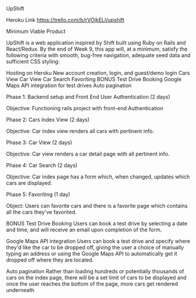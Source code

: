 UpShift

Heroku Link
https://trello.com/b/rVOjkELl/upshift

Minimum Viable Product

UpShift is a web application inspired by Shift built using Ruby on Rails and React/Redux. By the end of Week 9, this app will, at a minimum, satisfy the following criteria with smooth, bug-free navigation, adequate seed data and sufficient CSS styling:

 Hosting on Heroku
 New account creation, login, and guest/demo login
 Cars View
 Car View
 Car Search
 Favoriting
 BONUS
 Test Drive Booking
 Google Maps API integration for test drives
 Auto pagination

 Phase 1: Backend setup and Front End User Authentication (2 days)

 Objective: Functioning rails project with front-end Authentication

 Phase 2: Cars Index View (2 days)

 Objective: Car index view renders all cars with pertinent info.

 Phase 3: Car View (2 days)

 Objective: Car view renders a car detail page with all pertinent info.

 Phase 4: Car Search (2 days)

 Objective: Car index page has a form which, when changed, updates which cars are displayed.

 Phase 5: Favoriting (1 day)

 Object: Users can favorite cars and there is a favorite page which contains all the cars they've favorited.

 BONUS
 Test Drive Booking
 Users can book a test drive by selecting a date and time, and will receive an email upon completion of the form.

 Google Maps API integration
 Users can book a test drive and specify where they'd like the car to be dropped off, giving the user a choice of manually typing an address or using the Google Maps API to automatically get it dropped off where they are located.

 Auto pagination
 Rather than loading hundreds or potentially thousands of cars on the index page, there will be a set limit of cars to be displayed and once the user reaches the bottom of the page, more cars get rendered underneath
